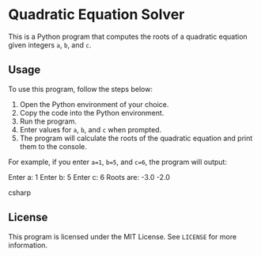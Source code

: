 # Quadratic Equation Solver

This is a Python program that computes the roots of a quadratic equation given integers `a`, `b`, and `c`.

## Usage

To use this program, follow the steps below:

1. Open the Python environment of your choice.
2. Copy the code into the Python environment.
3. Run the program.
4. Enter values for `a`, `b`, and `c` when prompted.
5. The program will calculate the roots of the quadratic equation and print them to the console.

For example, if you enter `a=1`, `b=5`, and `c=6`, the program will output:

Enter a: 1
Enter b: 5
Enter c: 6
Roots are: -3.0 -2.0

csharp

## License

This program is licensed under the MIT License. See `LICENSE` for more information.

